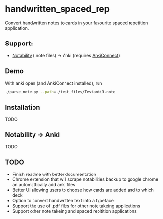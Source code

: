 # handwritten_spaced_rep

Convert handwritten notes to cards in your favourite spaced repetition application.

## Support:

- [Notability](https://www.gingerlabs.com/) (.note files) -> Anki (requires [AnkiConnect](https://ankiweb.net/shared/info/2055492159))

## Demo

With anki open (and AnkiConnect installed), run 
``` bash
./parse_note.py --path=./test_files/Testanki3.note
```

## Installation

TODO

## Notability -> Anki

TODO

## TODO

- Finish readme with better documentation
- Chrome extension that will scrape notabilities backup to google chrome an automattically add anki files
- Better UI allowing users to choose how cards are added and to which deck
- Option to convert handwritten text into a typeface
- Support the use of .pdf files for other note takeing applications
- Support other note takeing and spaced repitition applications
